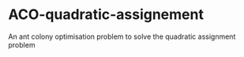 # ACO-quadratic-assignement
An ant colony optimisation problem to solve the quadratic assignment problem
